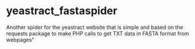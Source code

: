# yeastract_fastaspider
Another spider for the yeastract website that is simple and based on the requests package to make PHP calls to get TXT data in FASTA format from webpages"

